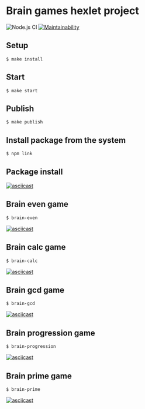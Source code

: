 # Brain games hexlet project

![Node.js CI](https://github.com/YuliyaYakutsik/frontend-project-lvl1/workflows/Node.js%20CI/badge.svg)
[![Maintainability](https://api.codeclimate.com/v1/badges/0edfbe0ecca263b72212/maintainability)](https://codeclimate.com/github/YuliyaYakutsik/frontend-project-lvl1/maintainability)

## Setup

```
$ make install
```

## Start

```
$ make start
```

## Publish

```
$ make publish
```

## Install package from the system

```
$ npm link
```

## Package install
[![asciicast](https://asciinema.org/a/QIUmKplbB783WYsZVmsb120TC.svg)](https://asciinema.org/a/QIUmKplbB783WYsZVmsb120TC)

## Brain even game
```
$ brain-even
```
[![asciicast](https://asciinema.org/a/y9Iue6JxoyH3mOLzXxJGJ224B.svg)](https://asciinema.org/a/y9Iue6JxoyH3mOLzXxJGJ224B)

## Brain calc game
```
$ brain-calc
```
[![asciicast](https://asciinema.org/a/y4JvgJR3vzEHtRRm0laaAY4so.svg)](https://asciinema.org/a/y4JvgJR3vzEHtRRm0laaAY4so)

## Brain gcd game
```
$ brain-gcd
```
[![asciicast](https://asciinema.org/a/YzXtWp4jWZWkc4ZLMSjUCBHTm.svg)](https://asciinema.org/a/YzXtWp4jWZWkc4ZLMSjUCBHTm)

## Brain progression game
```
$ brain-progression
```
[![asciicast](https://asciinema.org/a/Lq29cljxPZgaJ37FtbGTyDdAM.svg)](https://asciinema.org/a/Lq29cljxPZgaJ37FtbGTyDdAM)

## Brain prime game
```
$ brain-prime
```
[![asciicast](https://asciinema.org/a/0T3EcSAWnC1NItZoZcZZaZQ82.svg)](https://asciinema.org/a/0T3EcSAWnC1NItZoZcZZaZQ82)